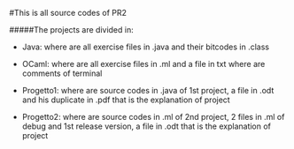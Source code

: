 #This is all source codes of PR2

#####The projects are divided in:

* Java: where are all exercise files in .java and their bitcodes in .class

* OCaml: where are all exercise files in .ml and a file in txt where are comments of terminal

* Progetto1: where are source codes in .java of 1st project, a file in .odt and his duplicate in .pdf that is the explanation of project

* Progetto2: where are source codes in .ml of 2nd project, 2 files in .ml of debug and 1st release version, a file in .odt that is the explanation of project
